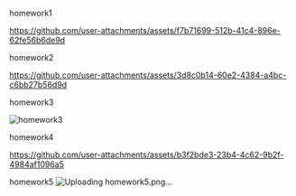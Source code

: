 homework1

https://github.com/user-attachments/assets/f7b71699-512b-41c4-896e-62fe56b6de9d



homework2

https://github.com/user-attachments/assets/3d8c0b14-60e2-4384-a4bc-c6bb27b56d9d






homework3

![homework3](https://github.com/user-attachments/assets/6a29911e-b5aa-4152-993d-b9736f2802fe)



homework4

https://github.com/user-attachments/assets/b3f2bde3-23b4-4c62-9b2f-4984af1096a5

homework5
![Uploading homework5.png…]()

